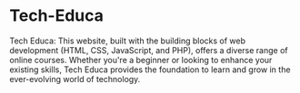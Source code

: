 # Tech-Educa
Tech Educa: This website, built with the building blocks of web development (HTML, CSS, JavaScript, and PHP), offers a diverse range of online courses. Whether you're a beginner or looking to enhance your existing skills, Tech Educa provides the foundation to learn and grow in the ever-evolving world of technology.
